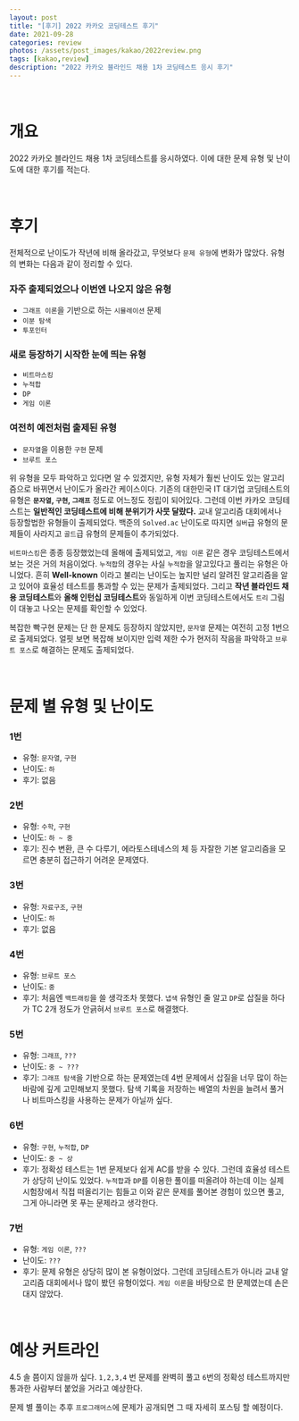 ```yaml
---
layout: post
title: "[후기] 2022 카카오 코딩테스트 후기"
date: 2021-09-28
categories: review
photos: /assets/post_images/kakao/2022review.png
tags: [kakao,review]
description: "2022 카카오 블라인드 채용 1차 코딩테스트 응시 후기"
---
```


<br>

# 개요

2022 카카오 블라인드 채용 1차 코딩테스트를 응시하였다. 이에 대한 문제 유형 및 난이도에 대한 후기를 적는다.

<br>

# 후기

전체적으로 난이도가 작년에 비해 올라갔고, 무엇보다 `문제 유형`에 변화가 많았다. 유형의 변화는 다음과 같이 정리할 수 있다.

### 자주 출제되었으나 이번엔 나오지 않은 유형

- `그래프 이론`을 기반으로 하는 `시뮬레이션` 문제
- `이분 탐색`
- `투포인터`

### 새로 등장하기 시작한 눈에 띄는 유형

- `비트마스킹`
- `누적합`
- `DP`
- `게임 이론`

### 여전히 예전처럼 출제된 유형

- `문자열`을 이용한 `구현` 문제
- `브루트 포스`

위 유형을 모두 파악하고 있다면 알 수 있겠지만, 유형 자체가 훨씬 난이도 있는 알고리즘으로 바뀌면서 난이도가 올라간 케이스이다. 기존의 대한민국 IT 대기업 코딩테스트의 유형은 **`문자열`, `구현`, `그래프`** 정도로 어느정도 정립이 되어있다. 그런데 이번 카카오 코딩테스트는 **일반적인 코딩테스트에 비해 분위기가 사뭇 달랐다.** 교내 알고리즘 대회에서나 등장할법한 유형들이 출제되었다.
백준의 `Solved.ac` 난이도로 따지면 `실버`급 유형의 문제들이 사라지고 `골드`급 유형의 문제들이 추가되었다.

`비트마스킹`은 종종 등장했었는데 올해에 출제되었고, `게임 이론` 같은 경우 코딩테스트에서 보는 것은 거의 처음이었다. `누적합`의 경우는 사실 `누적합`을 알고있다고 풀리는 유형은 아니었다. 흔히 **Well-known** 이라고 불리는 난이도는 높지만 널리 알려진 알고리즘을 알고 있어야 효율성 테스트를 통과할 수 있는 문제가 출제되었다. 그리고 **작년 블라인드 채용 코딩테스트**와 **올해 인턴십 코딩테스트**와 동일하게 이번 코딩테스트에서도 `트리` 그림이 대놓고 나오는 문제를 확인할 수 있었다.

복잡한 빡구현 문제는 단 한 문제도 등장하지 않았지만, `문자열` 문제는 여전히 고정 1번으로 출제되었다. 얼핏 보면 복잡해 보이지만 입력 제한 수가 현저히 작음을 파악하고
`브루트 포스`로 해결하는 문제도 출제되었다.

<br>

# 문제 별 유형 및 난이도

### 1번
- 유형: `문자열`, `구현`
- 난이도: `하`
- 후기: 없음

### 2번
- 유형: `수학`, `구현`
- 난이도: `하 ~ 중`
- 후기: 진수 변환, 큰 수 다루기, 에라토스테네스의 체 등 자잘한 기본 알고리즘을 모르면 충분히 접근하기 어려운 문제였다.

### 3번
- 유형: `자료구조`, `구현`
- 난이도: `하`
- 후기: 없음

### 4번
- 유형: `브루트 포스`
- 난이도: `중`
- 후기: 처음엔 `백트래킹`을 쓸 생각조차 못했다. `냅색` 유형인 줄 알고 `DP`로 삽질을 하다가 TC 2개 정도가 안긁혀서 `브루트 포스`로 해결했다.

### 5번
- 유형: `그래프`, `???`
- 난이도: `중 ~ ???`
- 후기: `그래프 탐색`을 기반으로 하는 문제였는데 4번 문제에서 삽질을 너무 많이 하는 바람에 깊게 고민해보지 못했다. 탐색 기록을 저장하는 배열의 차원을 늘려서 풀거나 비트마스킹을 사용하는 문제가 아닐까 싶다.

### 6번
- 유형: `구현`, `누적합`, `DP`
- 난이도: `중 ~ 상`
- 후기: 정확성 테스트는 1번 문제보다 쉽게 AC를 받을 수 있다. 그런데 효율성 테스트가 상당히 난이도 있었다. `누적합`과 `DP`를 이용한 풀이를 떠올려야 하는데 이는 실제 시험장에서 직접 떠올리기는 힘들고 이와 같은 문제를 풀어본 경험이 있으면 풀고, 그게 아니라면 못 푸는 문제라고 생각한다.

### 7번
- 유형: `게임 이론`, `???`
- 난이도: `???`
- 후기: 문제 유형은 상당히 많이 본 유형이었다. 그런데 코딩테스트가 아니라 교내 알고리즘 대회에서나 많이 봤던 유형이었다. `게임 이론`을 바탕으로 한 문제였는데 손은 대지 않았다.

<br>

# 예상 커트라인

4.5 솔 쯤이지 않을까 싶다. `1,2,3,4` 번 문제를 완벽히 풀고 `6`번의 정확성 테스트까지만 통과한 사람부터 붙었을 거라고 예상한다.

문제 별 풀이는 추후 `프로그래머스`에 문제가 공개되면 그 때 자세히 포스팅 할 예정이다.
